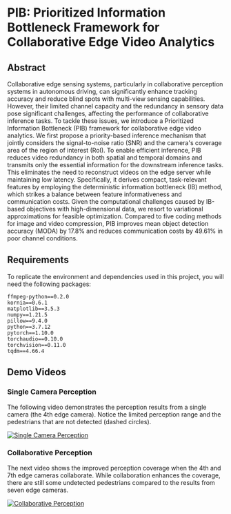 # PIB: Prioritized Information Bottleneck Framework for Collaborative Edge Video Analytics

## Abstract

Collaborative edge sensing systems, particularly in collaborative perception systems in autonomous driving, can significantly enhance tracking accuracy and reduce blind spots with multi-view sensing capabilities. However, their limited channel capacity and the redundancy in sensory data pose significant challenges, affecting the performance of collaborative inference tasks. To tackle these issues, we introduce a Prioritized Information Bottleneck (PIB) framework for collaborative edge video analytics. We first propose a priority-based inference mechanism that jointly considers the signal-to-noise ratio (SNR) and the camera's coverage area of the region of interest (RoI). To enable efficient inference, PIB reduces video redundancy in both spatial and temporal domains and transmits only the essential information for the downstream inference tasks. This eliminates the need to reconstruct videos on the edge server while maintaining low latency. Specifically, it derives compact, task-relevant features by employing the deterministic information bottleneck (IB) method, which strikes a balance between feature informativeness and communication costs. Given the computational challenges caused by IB-based objectives with high-dimensional data, we resort to variational approximations for feasible optimization. Compared to five coding methods for image and video compression, PIB improves mean object detection accuracy (MODA) by 17.8\% and reduces communication costs by 49.61\% in poor channel conditions.

## Requirements

To replicate the environment and dependencies used in this project, you will need the following packages:

```plaintext
ffmpeg-python==0.2.0
kornia==0.6.1
matplotlib==3.5.3
numpy==1.21.5
pillow==9.4.0
python==3.7.12
pytorch==1.10.0
torchaudio==0.10.0
torchvision==0.11.0
tqdm==4.66.4
```

## Demo Videos

### Single Camera Perception

The following video demonstrates the perception results from a single camera (the 4th edge camera). Notice the limited perception range and the pedestrians that are not detected (dashed circles).

[![Single Camera Perception](https://img.youtube.com/vi/single-4.mp4/0.jpg)](https://github.com/fangzr/PIB-Prioritized-Information-Bottleneck-Framework/blob/main/Demo/single-4.mp4)

### Collaborative Perception

The next video shows the improved perception coverage when the 4th and 7th edge cameras collaborate. While collaboration enhances the coverage, there are still some undetected pedestrians compared to the results from seven edge cameras.

[![Collaborative Perception](https://img.youtube.com/vi/double.mp4/0.jpg)](https://github.com/fangzr/PIB-Prioritized-Information-Bottleneck-Framework/blob/main/Demo/double.mp4)